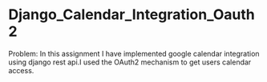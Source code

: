 # Django_Calendar_Integration_Oauth2
Problem: In this assignment I have implemented google calendar
integration using django rest api.I used the OAuth2 mechanism to
get users calendar access.
